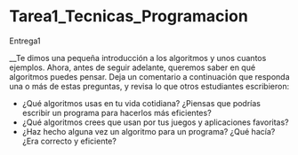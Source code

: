 # Tarea1_Tecnicas_Programacion
Entrega1


__Te dimos una pequeña introducción a los algoritmos y unos cuantos ejemplos. Ahora, antes de seguir adelante, queremos saber en qué algoritmos puedes pensar.
Deja un comentario a continuación que responda una o más de estas preguntas, y revisa lo que otros estudiantes escribieron:
* ¿Qué algoritmos usas en tu vida cotidiana? ¿Piensas que podrías escribir un programa para hacerlos más eficientes?
* ¿Qué algoritmos crees que usan por tus juegos y aplicaciones favoritas?
* ¿Haz hecho alguna vez un algoritmo para un programa? ¿Qué hacía? ¿Era correcto y eficiente?
